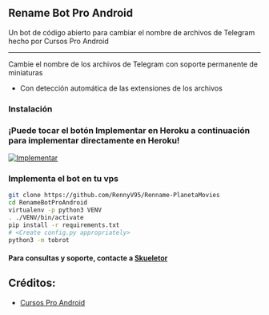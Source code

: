 ## Rename Bot Pro Android

Un bot de código abierto para cambiar el nombre de archivos de Telegram hecho por Cursos Pro Android

---
Cambie el nombre de los archivos de Telegram con soporte permanente de miniaturas

* Con detección automática de las extensiones de los archivos


### Instalación


### ¡Puede tocar el botón Implementar en Heroku a continuación para implementar directamente en Heroku!
[![Implementar](https://www.herokucdn.com/deploy/button.svg)](https://heroku.com/deploy?template=https://github.com/RennyV95/Renname-PlanetaMovies)

### Implementa el bot en tu vps
```sh
git clone https://github.com/RennyV95/Renname-PlanetaMovies
cd RenameBotProAndroid
virtualenv -p python3 VENV
. ./VENV/bin/activate
pip install -r requirements.txt
# <Create config.py appropriately>
python3 -m tobrot
```


#### Para consultas y soporte, contacte a [Skueletor](https://telegram.dog/DKzippO)

## Créditos:

* [Cursos Pro Android](https://t.me/joinchat/VDY6seEnkeKdZNRM) 

